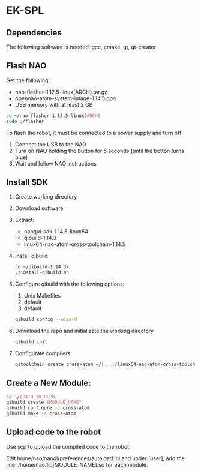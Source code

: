 # EK-SPL

## Dependencies
The following software is needed:
gcc, cmake, qt, qt-creator

## Flash NAO
Get the following:
* nao-flasher-1.12.5-linux[ARCH].tar.gz
* opennao-atom-system-image-1.14.5.opn
* USB memory with at least 2 GB 

```bash
cd ~/nao-flasher-1.12.5-linux[ARCH]
sudo ./flasher
```
To flash the robot, it must be connected to a power supply and turn off:

1. Connect the USB to the NAO
2. Turn on NAO holding the button for 5 seconds (until the botton turns blue)
3. Wait and follow NAO instructions


## Install SDK
1. Create working directory
2. Download software
3. Extract:
	* naoqui-sdk-1.14.5-linux64
	* qibuild-1.14.3
	* linux64-nao-atom-cross-toolchain-1.14.5
4. Install qibuild

	```bash
	cd ~/qibuild-1.14.3/
	./install-qibuild.sh
	```
5. Configure qibuild with the following options:
	1. Unix Makefiles
	2. default
	3. default
	```bash
	qibuild config --wizard
	```
6. Download the repo and initializate the working directory
	```bash
	qibuild init
	```
7. Configurate compilers
	```bash
	qitoolchain create cross-atom ~/[...]/linux64-nao-atom-cross-toolchain-1.14.5/toolchain.xml
	```

## Create a New Module:
```bash
cd ~/[PATH_TO_REPO]
qibuild create [MODULE_NAME]
qibuild configure -c cross-atom 
qibuild make -c cross-atom
```

## Upload code to the robot
Use scp to upload the compiled code to the robot.

Edit home/nao/naoqi/preferences/autoload.ini and under [user], add the line: /home/nao/lib[MODULE_NAME].so for each module.






































































